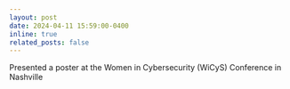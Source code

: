 ```yaml
---
layout: post
date: 2024-04-11 15:59:00-0400
inline: true
related_posts: false
---
```


Presented a poster at the Women in Cybersecurity (WiCyS) Conference in Nashville
